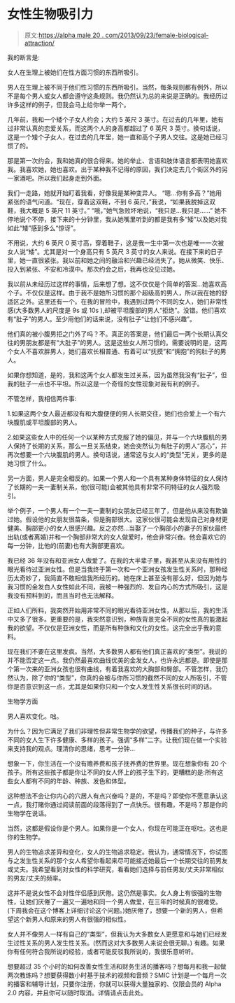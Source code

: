 # 女性生物吸引力

> 原文:[https://alpha male 20 . com/2013/09/23/female-biological-attraction/](https://alphamale20.com/2013/09/23/female-biological-attraction/)

我的断言是:

女人在生理上被她们在性方面习惯的东西所吸引。

男人在生理上被不同于他们性习惯的东西所吸引。当然，每条规则都有例外，所以不是每个男人或女人都会遵守这条规则。我仍然认为总的来说是正确的。我经历过许多这样的例子，但我会马上给你举一两个。

几年前，我和一个矮个子女人约会；大约 5 英尺 3 英寸。在过去的几年里，她有过非常认真的恋爱关系，而这两个人的身高都超过了 6 英尺 3 英寸。换句话说，这是一个矮个子女人，在过去的几年里，她一直和高个子男人交往。这是她已经习惯了的。

那是第一次约会，我和她真的很合得来。她的举止、言语和肢体语言都表明她喜欢我。我喜欢她，她也喜欢。出于某种我不记得的原因，我们决定去几个街区外的另一家酒吧。所以我们起身走到外面。

我们一走路，她就开始盯着我看，好像我是某种变异人。
“嗯...你有多高？”她用紧张的语气问道。“现在，穿着这双鞋，不到 6 英尺，”我说，“如果我脱掉这双鞋，我大概是 5 英尺 11 英寸。”
“哦，”她气急败坏地说，“我只是...我只是……”
她不停地说个不停，接下来的十分钟里，我从她嘴里听到的都是我有多“矮”以及她对我如此“矮”感到多么“惊讶”。

不用说，大约 6 英尺 0 英寸高，穿着鞋子，这是我一生中第一次也是唯一一次被女人说“矮”。尤其是对一个身高只有 5 英尺 3 英寸的女人来说。在接下来的日子里，她一直很紧张。我以前和她之间的融洽和兴趣已经消失了。她从微笑、快乐、投入到紧张、不安和冷漠中。那次约会之后，我再也没见过她。

我以前从未经历过这样的事情，后来想了想。这不仅仅是个简单的答案...她喜欢高个子。不仅仅是这样。由于我不是她所习惯的那个超级高的男人，所以我在她的舒适区之外。这里还有一个。在我的冒险中，我遇到过两个不同的女人，她们非常性感(大多数男人的尺度是 9s 或 10s ),却被平坦腹部的男人“拒绝”。没错。他们喜欢有“肚子”的男人。至少用他们的话来说，没有肚子“让他们不感兴趣”。

他们真的被小腹男拒之门外了吗？不。真正的答案是，他们最后一两个长期认真交往的男朋友都是有“大肚子”的男人。这是这些女人所习惯的。需要说明的是，这两个女人不喜欢胖男人，她们喜欢长相普通、有着可以“抚摸”和“拥抱”的狗肚子的男人。

如果你想知道，是的，我和这两个女人都发生过关系，因为虽然我没有“肚子”，但我的肚子一点也不平坦。所以这是一个奇怪的女性现象对我有利的例子。

不管怎样，我相信两件事:

1.如果这两个女人最近都没有和大腹便便的男人长期交往，她们也会爱上一个有六块腹肌或平坦腹部的男人。

2.如果这些女人中的任何一个以某种方式克服了她的偏见，并与一个六块腹肌的男人保持了长期的关系，那么一旦关系结束，她会突然认为有肚子的男人“恶心”，并再次想要一个六块腹肌的男人。换句话说，通常这与女人的“类型”无关，更多的是她习惯了什么。

另一方面，男人是完全相反的。如果一个男人和一个具有某种身体特征的女人保持了长期的一夫一妻制关系，他(很可能)会被其他具有非常不同特征的女人强烈吸引。

举个例子，一个男人有一个一夫一妻制的女朋友已经三年了，但是他从来没有欺骗过她。假设他的女朋友很苗条，但是胸部很大。这家伙很可能会发现自己对身材更健美、胸部更小的女人很感兴趣。反之亦然...当娶了一个胸部小的妻子的家伙最终出轨(或者离婚)并和一个胸部非常大的女人做爱时，他会非常兴奋。他会喜欢它的每一分钟，比他的(前妻)也有大胸部更喜欢。

我已经 36 年没有和亚洲女人做爱了。在我的大半辈子里，我甚至从来没有用性的眼光看待过亚洲女性。但是当我终于第一次和一个亚洲女孩发生性关系时，那种经历太奇妙了，我简直不敢相信我所经历的。她在床上甚至没有那么好，但因为她与我习惯的金发白人女性如此不同，我被一种强烈的、发自内心的方式所吸引，这是我没有预料到的，而且当时也无法解释。

正如人们所料，我突然开始用非常不同的眼光看待亚洲女性，从那以后，我的生活中又多了很多。更重要的是，我突然意识到，种族背景完全不同的女性真的能激起我的欲望。不仅仅是亚洲女性，而是所有种族和文化的女性。这完全出乎我的意料。

现在我们不要在这里发疯。当然，大多数男人都有他们真正喜欢的“类型”。我说的并不能否定这一点。我仍然最喜欢曲线优美的金发女人，也许永远都是。即使是那个第一次来的亚洲女孩也很有曲线，有着我喜欢的大胸部和臀部。不管怎样，我仍然认为，除了你的“类型”，你真的会被与你所习惯的截然不同的女人所吸引，不管你是否意识到这一点，尤其是如果你只和一个女人发生性关系很长时间的话。

生物学方面

男人喜欢变化。咄。

为什么？因为它满足了我们非理性但非常生物学的欲望，传播我们的种子，与许多不同的女人生下许多健康、多样的孩子。强调“多样”二字。让我们现在做一个实验来支持我的观点。理清你的思绪，思考一分钟...

想象一下，你生活在一个没有赡养费和孩子抚养费的世界里。现在想象你有 20 个孩子。所有这些孩子都是你让不同的女人怀上的孩子生下的，更糟糕的是:所有这些女人都有不同的年龄、种族、发色和体型。

这种想法不会让你内心的穴居人有点兴奋吗？是的，不是吗？即使你不愿意承认这一点，我打赌你通过阅读前面的段落得到了一点快乐。很有趣，不是吗？那是你的生物学在说话。

当然，这都是假设你是个男人。如果你是一个女人，你现在可能正在呕吐。这也是你的生物学。

男人的生物追求差异和变化，女人的生物追求稳定。我认为，通常情况下，你试图与之发生性关系的那个女人希望你看起来尽可能接近她最后一个长期交往的前男友或丈夫。我希望看到对女性的科学研究，看看她们选择与前任男友/丈夫非常相似的男友/丈夫的频率。

这并不是说女性不会对性伴侣感到厌倦。这仍然是事实。女人身上有很强的生物性，让她们厌倦了一遍又一遍地和同一个男人做爱，在三年的时候真的很难受。(下周我会在这个博客上详细讨论这个问题。)她厌倦了，想要一个新的男人，但希望这个新男人和原来的男人有很强的相似性。

女人并不像男人一样有自己的“类型”，但我认为大多数女人更愿意和与她们已经发生过性关系的男人发生性关系。(然而这对大多数男人来说会很无聊。)
有趣。如果你有任何符合我所说的经验，或者可能反驳我所说的，我很乐意听听。

想要超过 35 个小时的如何改善女性生活和财务生活的播客吗？想每月和我一起做两次教练吗？想要获得数小时基于技术的视频和音频？SMIC 计划是一个每月一次的播客和辅导计划，只要你注册，你就可以获得大量独家的、仅限会员的 Alpha 2.0 内容，并且你可以随时取消。详情请点击此处。